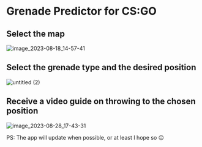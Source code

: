 # Grenade Predictor for CS:GO

## Select the map
![image_2023-08-18_14-57-41](https://github.com/CreVL/flutter_csgo_grenades_app/assets/91658458/57636bff-3ef6-461a-8f4b-f2a8a3019389)

## Select the grenade type and the desired position
![untitled (2)](https://github.com/CreVL/flutter_csgo_grenades_app/assets/91658458/e2ce8090-2e7a-4e08-9054-49296e50c9ae)

## Receive a video guide on throwing to the chosen position
![image_2023-08-28_17-43-31](https://github.com/CreVL/flutter_csgo_grenades_app/assets/91658458/81ee7dee-91e4-4a98-a44d-4d1411ace83f)

PS: The app will update when possible, or at least I hope so 😉
